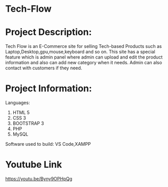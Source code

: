 # Tech-Flow
# Project Description:
Tech Flow is an E-Commerce site for selling Tech-based Products such as Laptop,Desktop,gpu,mouse,keyboard and so on. This site has a special feature which is admin panel where admin can upload and edit the product information and also can add new category when it needs. Admin can also contact with customers if they need.
# Project Information:
Languages:

   1) HTML 5
   2) CSS 3
   3) BOOTSTRAP 3
   4) PHP
   5) MySQL

Software used to build: VS Code,XAMPP
# Youtube Link
https://youtu.be/Byny9OPHpQg
